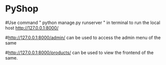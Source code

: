# PyShop

#Use command " python manage.py runserver " in terminal to run the local host http://127.0.0.1:8000/

#http://127.0.0.1:8000/admin/ can be used to access the admin menu of the same

#http://127.0.0.1:8000/products/ can be used to view the frontend of the same.
